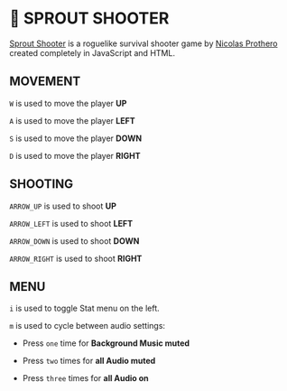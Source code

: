 # 🌱 SPROUT SHOOTER
<a href="https://sproutshooter.com" target="_blank">Sprout Shooter</a> is a roguelike survival shooter game by <a href="https://nicolasprothero.com" target="_blank">Nicolas Prothero</a> created completely in JavaScript and HTML.

## MOVEMENT

`W` is used to move the player **UP**

`A` is used to move the player **LEFT**

`S` is used to move the player **DOWN**

`D` is used to move the player **RIGHT**

## SHOOTING

`ARROW_UP` is used to shoot **UP**

`ARROW_LEFT` is used to shoot **LEFT**

`ARROW_DOWN` is used to shoot **DOWN**

`ARROW_RIGHT` is used to shoot **RIGHT**

## MENU

`i` is used to toggle Stat menu on the left.

`m` is used to cycle between audio settings:

- Press `one` time for **Background Music muted**

- Press `two` times for **all Audio muted**

- Press `three` times for **all Audio on**
